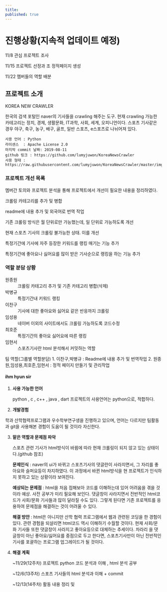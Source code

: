```yaml
---
title: 
published: true
---
```


# [](#header-1)진행상황(지속적 업데이트 예정)
11/8 관심 프로젝트 조사

11/15 프로젝트 선정과 조 정적페이지 생성

11/22 멤버들의 역할 배분



## [](#header-2)프로젝트 소개

  KOREA NEW CRAWLER
   
   한국의 검색 포털인 naver의 기사들을 crawling 해주는 도구.
   현재 crawling 가능한 카테고리는 정치, 경제, 생활문화, IT과학, 사회, 세계, 오피니언이다.
    스포츠 기사같은 경우 야구, 축구, 농구, 배구, 골프, 일반 스포츠, e스포츠로 나뉘어져 있다.
    
    사용 언어 : Python
    라이센스  : Apache License 2.0
    마지막 commit 날짜: 2019-08-11
    github 링크 : https://github.com/lumyjuwon/KoreaNewsCrawler
    사용 형태 : https://raw.githubusercontent.com/lumyjuwon/KoreaNewsCrawler/master/img/article_result.PNG
    
### [](#header-3)프로젝트 개선 목록
 멤버간 토의와 프로젝트 분석을 통해 프로젝트에서 개선이 필요한 내용을 정리하였다.
 
 크롤링 카테고리를 추가 및 병합
 
 readme에  내용 추가 및 외국어로 번역 작업
 
 기존 크롤링 방식은 월 단위로만 가능했는데, 일 단위로 가능하도록 개선
 
 현재 스포츠 기사의 크롤링 불가능한 상태. 이를 개선
 
 특정기간에 기사에 자주 등장한 키워드를 랭킹 매기는 기능 추가
 
 특정기간에 좋아요나 싫어요를 많이 받은 기사순으로 랭킹을 하는 기능 추가
    

### [](#header-4)역할 분담 상황
<dl>
<dt>원종원</dt>
<dd>크롤링 카테고리 추가 및 기존 카테고리 병합(삭제)</dd>
<dt>박병규</dt>
<dd>특정기간내 키워드 랭킹</dd>
<dt>이찬구</dt>
<dd>기사에 대한 좋아요와 싫어요 같은 반응까지 크롤링</dd>
<dt>임성용</dt>
<dd>네이버 이외의 사이트에서도 크롤링 가능하도록 코드수정 </dd>
<dt>최호준</dt>
<dd>특정기간의 좋아요 싫어요에 따른 랭킹</dd>
<dt>임현서</dt>
<dd>스포츠기사란 html 분석해서 커밋하는 역할</dd>
</dl>
팀 역할(그룹별 역할분담)
1. 이찬구,박병규  : Readme에 내용 추가 및 번역작업 
2. 원종원,임성용,최호준,임현서  : 정적 페이지 만들기 및 관리작업 

#### [](#header-5)ihm hyun sir

1. **사용 가능한 언어** 

   python , c , c++ , java , dart  프로젝트의 사용언어는 python으로, 적합하다.
2. **개발경험**

  학과 산학협력프로그램과 우수학부연구생을 진행하고 있으며, 언어는 다르지만 팀활동과 git을 사용해본 경험이 도움이 될 것이라 자신한다.
  
3. **맡은 역할과 문제점 파악** 

   스포츠 관련 기사가 html방식이 바뀜에 따라 현재 크롤링이 되지 않고 있는 상태이다.(github 참조)
   
   **문제인식** : naver의 ui가 바뀌고 스포츠기사의 댓글란이 사라지면서, 그 자리를 좋아요와 슬퍼요등이 차지하였다. 이 과정에서 바뀐 html방식을 현 프로젝트가 인식하지 못하고 있는 상황이라 보여진다.
                  
   **예상되는 문제점** : html을 처음 접해보아 코드를 이해하는데 있어 어려움을 겪을 것이라 예상. 사전 공부가 미리 필요해 보인다. 댓글창이 사라지면서 전반적인 html코드가 사회/문화 기사들과 많이 달라질 수도 있다. 그렇게 된다면 기존 프로젝트를 응용하여 문제점을 해결하는 것이 어려울 수 있다.
                    
   **해결 방안** : html은 아니지만 산학 협력 프로그램에서 웹과 관련된 코딩을 한 경험이 있다. 관련 경험을 되살리면 html코드 역시 이해하기 수월할 것이다. 현재 사회/문화 기사들 또한 댓글창이 사라지고 좋아요등으로 대체하는 추세이다. 차라리 을 댓글창이 아닌 좋아요/싫어요를 중점으로 두고 한다면, 스포츠기사만이 아닌 전반적인 기사를 포괄하는 프로그램 업그레이드가 될 것이다.

4. **해결 계획**

    ~11/29(12주차) 프로젝트 python 코드 분석과 이해 , html 분석 공부
    
    ~12/6(13주차) 스포츠 기사들의 html 분석과 이해 + commit
    
    ~12/13(14주차) 활동 내용 정리 및 
    

